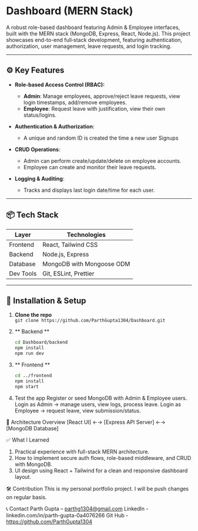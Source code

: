 # Dashboard (MERN Stack)

A robust role-based dashboard featuring Admin & Employee interfaces, built with the MERN stack (MongoDB, Express, React, Node.js). This project showcases end-to-end full‑stack development, featuring authentication, authorization, user management, leave requests, and login tracking.

---

## ⚙️ Key Features

- **Role-based Access Control (RBAC):**
  - **Admin**: Manage employees, approve/reject leave requests, view login timestamps, add/remove employees.
  - **Employee**: Request leave with justification, view their own status/logins.

- **Authentication & Authorization**:
  - A unique and random ID is created the time a new user Signups

- **CRUD Operations**:
  - Admin can perform create/update/delete on employee accounts.
  - Employee can create and monitor their leave requests.

- **Logging & Auditing**:
  - Tracks and displays last login date/time for each user.

---

## 📦 Tech Stack

| Layer         | Technologies                          |
|---------------|---------------------------------------|
| Frontend      | React, Tailwind CSS                   |
| Backend       | Node.js, Express                      |
| Database      | MongoDB with Mongoose ODM             |
| Dev Tools     | Git, ESLint, Prettier                 |

---

## 🚀 Installation & Setup

1. **Clone the repo**  
   `git clone https://github.com/ParthGupta1304/Dashboard.git`

2. ** Backend **  
   ```bash
   cd Dashboard/backend
   npm install
   npm run dev
   
3. ** Frontend **
   ```bash
   cd ../frontend
   npm install
   npm start
   
4. Test the app
   Register or seed MongoDB with Admin & Employee users.
   Login as Admin → manage users, view logs, process leave.
   Login as Employee → request leave, view submission/status.
   

🧩 Architecture Overview
   [React UI] ←→ [Express API Server] ←→ [MongoDB Database]

   
✅ What I Learned
1. Practical experience with full-stack MERN architecture.
2. How to implement secure auth flows, role-based middleware, and CRUD with MongoDB.
3. UI design using React + Tailwind for a clean and responsive dashboard layout.


🛠️ Contribution
This is my personal portfolio project. I will be push changes on regular basis. 


📞 Contact
Parth Gupta – parthg1304@gmail.com
LinkedIn - linkedin.com/in/parth-gupta-0a4076266
Git Hub - https://github.com/ParthGupta1304




